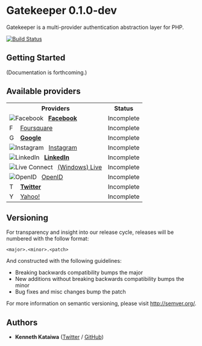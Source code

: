# Gatekeeper 0.1.0-dev

Gatekeeper is a multi-provider authentication abstraction layer for PHP.

[![Build Status](https://api.travis-ci.org/kenkataiwa/gatekeeper.png?branch=master)](http://travis-ci.org/kenkataiwa/gatekeeper)

## Getting Started

(Documentation is forthcoming.)

## Available providers

<table>
<tr>
	<th>Providers</th>
    <th>Status</th>
</tr>
<tr>
	<td><img src="http://g.etfv.co/http://facebook.com" alt="Facebook">&nbsp;&nbsp;
		<a href="http://facebook.com"><strong>Facebook</strong></a>
    </td>
    <td>Incomplete</td>
</tr>
<tr>
	<td><img src="http://g.etfv.co/http://www.foursquare.com" alt="Foursquare" width="16">&nbsp;&nbsp;
		<a href="http://www.foursquare.com">Foursquare</a>
    </td>
    <td>Incomplete</td>
</tr>
<tr>
	<td><img src="http://g.etfv.co/http://google.com" alt="Google" width="16">&nbsp;&nbsp;
		<a href="http://google.com"><strong>Google</strong></a>
    </td>
    <td>Incomplete</td>
</tr>
<tr>
	<td><img src="http://g.etfv.co/http://instagram.com" alt="Instagram">&nbsp;&nbsp;
		<a href="http://instagram.com">Instagram</a>
    </td>
    <td>Incomplete</td>
</tr>
<tr>
	<td><img src="http://g.etfv.co/http://linkedin.com" alt="LinkedIn">&nbsp;&nbsp;
		<a href="http://linkedin.com"><strong>LinkedIn</strong></a>
    </td>
    <td>Incomplete</td>
</tr>
<tr>
	<td><img src="http://g.etfv.co/http://live.com" alt="Live Connect">&nbsp;&nbsp;
		<a href="http://live.com">(Windows) Live</a>
    </td>
    <td>Incomplete</td>
</tr>
<tr>
	<td><img src="http://g.etfv.co/http://openid.net" alt="OpenID">&nbsp;&nbsp;
		<a href="http://openid.net">OpenID</a>
    </td>
    <td>Incomplete</td>
</tr>
<tr>
	<td><img src="http://g.etfv.co/http://twitter.com" alt="Twitter" width="16">&nbsp;&nbsp;
		<a href="http://twitter.com"><strong>Twitter</strong></a></td>
	<td>Incomplete</td>
</tr>
<tr>
	<td><img src="http://g.etfv.co/http://developer.yahoo.com" alt="Yahoo!" width="16">&nbsp;&nbsp;
        <a href="http://developer.yahoo.com">Yahoo!</a>
    </td>
    <td>Incomplete</td>
</tr>

</table>

## Versioning

For transparency and insight into our release cycle, releases will be numbered with the follow format:

`<major>.<minor>.<patch>`

And constructed with the following guidelines:

* Breaking backwards compatibility bumps the major
* New additions without breaking backwards compatibility bumps the minor
* Bug fixes and misc changes bump the patch

For more information on semantic versioning, please visit http://semver.org/.

## Authors

* **Kenneth Kataiwa** ([Twitter](https://twitter.com/kenkataiwa) / [GitHub](https://github.com/kenkataiwa))